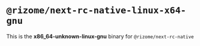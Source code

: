 # `@rizome/next-rc-native-linux-x64-gnu`

This is the **x86_64-unknown-linux-gnu** binary for `@rizome/next-rc-native`
